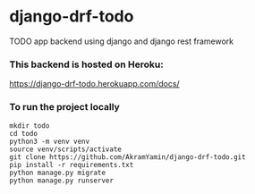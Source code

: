 # django-drf-todo
TODO app backend using django and django rest framework

### This backend is hosted on Heroku:
https://django-drf-todo.herokuapp.com/docs/
### To run the project locally
```
mkdir todo
cd todo
python3 -m venv venv
source venv/scripts/activate
git clone https://github.com/AkramYamin/django-drf-todo.git
pip install -r requirements.txt
python manage.py migrate
python manage.py runserver
```
